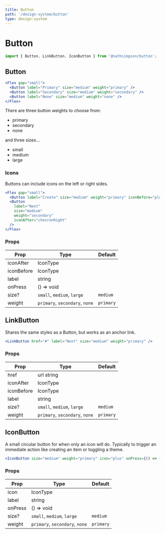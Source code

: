 ```yaml
---
title: Button
path: '/design-system/button'
type: design-system
---
```


# Button

```jsx
import { Button, LinkButton, IconButton } from '@nathsimpson/button';
```

## Button

```jsx live
<Flex gap="small">
  <Button label="Primary" size="medium" weight="primary" />
  <Button label="Secondary" size="medium" weight="secondary" />
  <Button label="None" size="medium" weight="none" />
</Flex>
```

There are three button weights to choose from:

- primary
- secondary
- none

and three sizes...

- small
- medium
- large

### Icons

Buttons can include icons on the left or right sides.

```jsx live
<Flex gap="small">
  <Button label="Create" size="medium" weight="primary" iconBefore="plus" />
  <Button
    label="Next"
    size="medium"
    weight="secondary"
    iconAfter="chevronRight"
  />
</Flex>
```

### Props

| Prop       | Type                           | Default   |
| ---------- | ------------------------------ | --------- |
| iconAfter  | IconType                       |           |
| iconBefore | IconType                       |           |
| label      | string                         |           |
| onPress    | () => void                     |           |
| size?      | `small`, `medium`, `large`     | `medium`  |
| weight     | `primary`, `secondary`, `none` | `primary` |

## LinkButton

Shares the same styles as a Button, but works as an anchor link.

```jsx live
<LinkButton href="#" label="Next" size="medium" weight="primary" />
```

### Props

| Prop       | Type                           | Default   |
| ---------- | ------------------------------ | --------- |
| href       | url string                     |           |
| iconAfter  | IconType                       |           |
| iconBefore | IconType                       |           |
| label      | string                         |           |
| size?      | `small`, `medium`, `large`     | `medium`  |
| weight     | `primary`, `secondary`, `none` | `primary` |

## IconButton

A small circular button for when only an icon will do. Typically to trigger
an immediate action like creating an item or toggling a theme.

```jsx live
<IconButton size="medium" weight="primary" icon="plus" onPress={() => {}} />
```

### Props

| Prop    | Type                           | Default   |
| ------- | ------------------------------ | --------- |
| icon    | IconType                       |           |
| label   | string                         |           |
| onPress | () => void                     |           |
| size?   | `small`, `medium`, `large`     | `medium`  |
| weight  | `primary`, `secondary`, `none` | `primary` |
